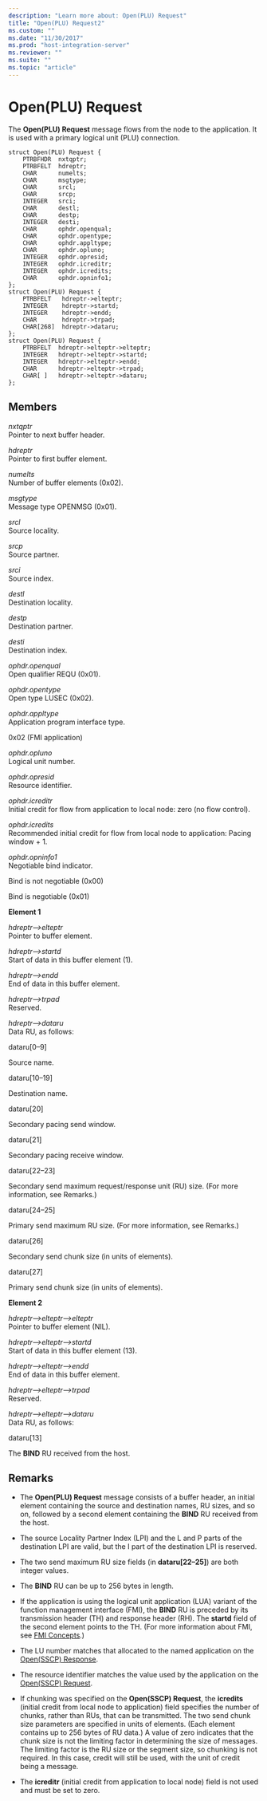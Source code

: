 ```yaml
---
description: "Learn more about: Open(PLU) Request"
title: "Open(PLU) Request2"
ms.custom: ""
ms.date: "11/30/2017"
ms.prod: "host-integration-server"
ms.reviewer: ""
ms.suite: ""
ms.topic: "article"
---
```

# Open(PLU) Request
The **Open(PLU) Request** message flows from the node to the application. It is used with a primary logical unit (PLU) connection.  
  
```  
struct Open(PLU) Request {  
    PTRBFHDR  nxtqptr;  
    PTRBFELT  hdreptr;  
    CHAR      numelts;  
    CHAR      msgtype;  
    CHAR      srcl;  
    CHAR      srcp;  
    INTEGER   srci;  
    CHAR      destl;  
    CHAR      destp;  
    INTEGER   desti;  
    CHAR      ophdr.openqual;  
    CHAR      ophdr.opentype;  
    CHAR      ophdr.appltype;  
    CHAR      ophdr.opluno;  
    INTEGER   ophdr.opresid;  
    INTEGER   ophdr.icreditr;  
    INTEGER   ophdr.icredits;  
    CHAR      ophdr.opninfo1;  
};   
struct Open(PLU) Request {  
    PTRBFELT   hdreptr->elteptr;  
    INTEGER    hdreptr->startd;  
    INTEGER    hdreptr->endd;  
    CHAR       hdreptr->trpad;  
    CHAR[268]  hdreptr->dataru;  
};   
struct Open(PLU) Request {  
    PTRBFELT  hdreptr->elteptr->elteptr;  
    INTEGER   hdreptr->elteptr->startd;  
    INTEGER   hdreptr->elteptr->endd;  
    CHAR      hdreptr->elteptr->trpad;  
    CHAR[ ]   hdreptr->elteptr->dataru;  
};   
```  
  
## Members  
 *nxtqptr*  
 Pointer to next buffer header.  
  
 *hdreptr*  
 Pointer to first buffer element.  
  
 *numelts*  
 Number of buffer elements (0x02).  
  
 *msgtype*  
 Message type OPENMSG (0x01).  
  
 *srcl*  
 Source locality.  
  
 *srcp*  
 Source partner.  
  
 *srci*  
 Source index.  
  
 *destl*  
 Destination locality.  
  
 *destp*  
 Destination partner.  
  
 *desti*  
 Destination index.  
  
 *ophdr.openqual*  
 Open qualifier REQU (0x01).  
  
 *ophdr.opentype*  
 Open type LUSEC (0x02).  
  
 *ophdr.appltype*  
 Application program interface type.  
  
 0x02 (FMI application)  
  
 *ophdr.opluno*  
 Logical unit number.  
  
 *ophdr.opresid*  
 Resource identifier.  
  
 *ophdr.icreditr*  
 Initial credit for flow from application to local node: zero (no flow control).  
  
 *ophdr.icredits*  
 Recommended initial credit for flow from local node to application: Pacing window + 1.  
  
 *ophdr.opninfo1*  
 Negotiable bind indicator.  
  
 Bind is not negotiable  (0x00)  
  
 Bind is negotiable        (0x01)  
  
 **Element 1**  
  
 *hdreptr–>elteptr*  
 Pointer to buffer element.  
  
 *hdreptr–>startd*  
 Start of data in this buffer element (1).  
  
 *hdreptr–>endd*  
 End of data in this buffer element.  
  
 *hdreptr–>trpad*  
 Reserved.  
  
 *hdreptr–>dataru*  
 Data RU, as follows:  
  
 dataru[0–9]  
  
 Source name.  
  
 dataru[10–19]  
  
 Destination name.  
  
 dataru[20]  
  
 Secondary pacing send window.  
  
 dataru[21]  
  
 Secondary pacing receive window.  
  
 dataru[22–23]  
  
 Secondary send maximum request/response unit (RU) size. (For more information, see Remarks.)  
  
 dataru[24–25]  
  
 Primary send maximum RU size. (For more information, see Remarks.)  
  
 dataru[26]  
  
 Secondary send chunk size (in units of elements).  
  
 dataru[27]  
  
 Primary send chunk size (in units of elements).  
  
 **Element 2**  
  
 *hdreptr–>elteptr–>elteptr*  
 Pointer to buffer element (NIL).  
  
 *hdreptr–>elteptr–>startd*  
 Start of data in this buffer element (13).  
  
 *hdreptr–>elteptr–>endd*  
 End of data in this buffer element.  
  
 *hdreptr–>elteptr–>trpad*  
 Reserved.  
  
 *hdreptr–>elteptr–>dataru*  
 Data RU, as follows:  
  
 dataru[13]  
  
 The **BIND** RU received from the host.  
  
## Remarks  
  
-   The **Open(PLU) Request** message consists of a buffer header, an initial element containing the source and destination names, RU sizes, and so on, followed by a second element containing the **BIND** RU received from the host.  
  
-   The source Locality Partner Index (LPI) and the L and P parts of the destination LPI are valid, but the I part of the destination LPI is reserved.  
  
-   The two send maximum RU size fields (in **dataru[22–25]**) are both integer values.  
  
-   The **BIND** RU can be up to 256 bytes in length.  
  
-   If the application is using the logical unit application (LUA) variant of the function management interface (FMI), the **BIND** RU is preceded by its transmission header (TH) and response header (RH). The **startd** field of the second element points to the TH. (For more information about FMI, see [FMI Concepts](./fmi-concepts1.md).)  
  
-   The LU number matches that allocated to the named application on the [Open(SSCP) Response](../core/open-sscp-response1.md).  
  
-   The resource identifier matches the value used by the application on the [Open(SSCP) Request](../core/open-sscp-request2.md).  
  
-   If chunking was specified on the **Open(SSCP) Request**, the **icredits** (initial credit from local node to application) field specifies the number of chunks, rather than RUs, that can be transmitted. The two send chunk size parameters are specified in units of elements. (Each element contains up to 256 bytes of RU data.) A value of zero indicates that the chunk size is not the limiting factor in determining the size of messages. The limiting factor is the RU size or the segment size, so chunking is not required. In this case, credit will still be used, with the unit of credit being a message.  
  
-   The **icreditr** (initial credit from application to local node) field is not used and must be set to zero.
